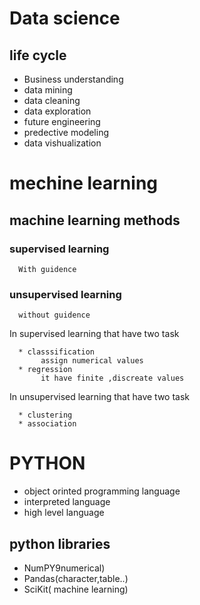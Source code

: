 # Data science
## life cycle
  * Business understanding
  * data mining
  * data cleaning
  * data exploration
  * future engineering
  * predective modeling
  * data vishualization
# mechine learning 
## machine learning methods
### supervised learning
      With guidence
### unsupervised learning
      without guidence
 In supervised learning that have two task
 
      * classsification
           assign numerical values
      * regression
           it have finite ,discreate values 
           
 In unsupervised learning that have two task
 
      * clustering  
      * association
# PYTHON
  * object orinted programming language
  * interpreted language
  * high level language
## python libraries
  * NumPY9numerical)
  * Pandas(character,table..)
  * SciKit( machine learning)
